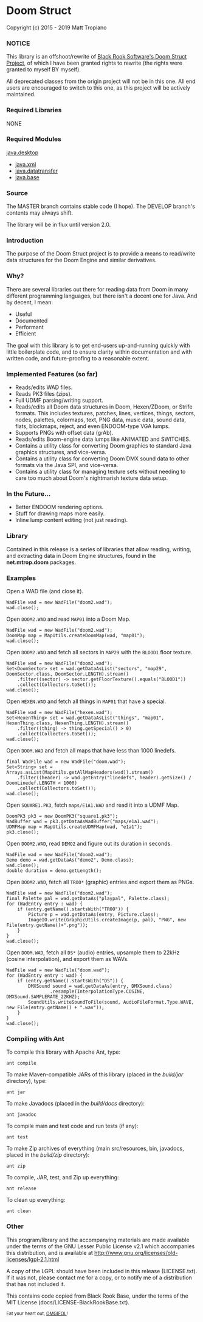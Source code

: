 # Doom Struct

Copyright (c) 2015 - 2019 Matt Tropiano  

### NOTICE

This library is an offshoot/rewrite of [Black Rook Software's Doom Struct Project](https://github.com/BlackRookSoftware/Doom), 
of which I have been granted rights to rewrite (the rights were granted to myself BY myself).

All deprecated classes from the origin project will not be in this one.
All end users are encouraged to switch to this one, as this project will be 
actively maintained.

### Required Libraries

NONE

### Required Modules

[java.desktop](https://docs.oracle.com/en/java/javase/11/docs/api/java.desktop/module-summary.html)  
* [java.xml](https://docs.oracle.com/en/java/javase/11/docs/api/java.xml/module-summary.html)  
* [java.datatransfer](https://docs.oracle.com/en/java/javase/11/docs/api/java.datatransfer/module-summary.html)  
* [java.base](https://docs.oracle.com/en/java/javase/11/docs/api/java.base/module-summary.html)  

### Source

The MASTER branch contains stable code (I hope). The DEVELOP branch's contents may always
shift. 

The library will be in flux until version 2.0. 

### Introduction

The purpose of the Doom Struct project is to provide a means to read/write
data structures for the Doom Engine and similar derivatives.

### Why?

There are several libraries out there for reading data from Doom in many different programming languages,
but there isn't a decent one for Java. And by decent, I mean:

* Useful
* Documented
* Performant
* Efficient

The goal with this library is to get end-users up-and-running quickly with little boilerplate code,
and to ensure clarity within documentation and with written code, and future-proofing to a reasonable
extent.


### Implemented Features (so far)

* Reads/edits WAD files.
* Reads PK3 files (zips).
* Full UDMF parsing/writing support.
* Reads/edits all Doom data structures in Doom, Hexen/ZDoom, or Strife 
  formats. This includes textures, patches, lines, vertices, things, sectors,
  nodes, palettes, colormaps, text, PNG data, music data, sound data, flats, blockmaps,
  reject, and even ENDOOM-type VGA lumps.
* Supports PNGs with offset data (grAb).
* Reads/edits Boom-engine data lumps like ANIMATED and SWITCHES. 
* Contains a utility class for converting Doom graphics to standard Java
  graphics structures, and vice-versa.
* Contains a utility class for converting Doom DMX sound data to other formats via
  the Java SPI, and vice-versa.
* Contains a utility class for managing texture sets without needing to care too much
  about Doom's nightmarish texture data setup. 

### In the Future...

* Better ENDOOM rendering options.
* Stuff for drawing maps more easily.
* Inline lump content editing (not just reading).

### Library

Contained in this release is a series of libraries that allow reading, writing,
and extracting data in Doom Engine structures, found in the **net.mtrop.doom** 
packages. 

### Examples

Open a WAD file (and close it).

	WadFile wad = new WadFile("doom2.wad");
	wad.close();

Open `DOOM2.WAD` and read `MAP01` into a Doom Map.

	WadFile wad = new WadFile("doom2.wad");
	DoomMap map = MapUtils.createDoomMap(wad, "map01");
	wad.close();

Open `DOOM2.WAD` and fetch all sectors in `MAP29` with the `BLOOD1` floor texture.

	WadFile wad = new WadFile("doom2.wad");
	Set<DoomSector> set = wad.getDataAsList("sectors", "map29", DoomSector.class, DoomSector.LENGTH).stream()
		.filter((sector) -> sector.getFloorTexture().equals("BLOOD1"))
		.collect(Collectors.toSet());
	wad.close();

Open `HEXEN.WAD` and fetch all things in `MAP01` that have a special.

	WadFile wad = new WadFile("hexen.wad");
	Set<HexenThing> set = wad.getDataAsList("things", "map01", HexenThing.class, HexenThing.LENGTH).stream()
		.filter((thing) -> thing.getSpecial() > 0)
		.collect(Collectors.toSet());
	wad.close();

Open `DOOM.WAD` and fetch all maps that have less than 1000 linedefs.

	final WadFile wad = new WadFile("doom.wad");
	Set<String> set = Arrays.asList(MapUtils.getAllMapHeaders(wad)).stream()
		.filter((header) -> wad.getEntry("linedefs", header).getSize() / DoomLinedef.LENGTH < 1000)
		.collect(Collectors.toSet());
	wad.close();

Open `SQUARE1.PK3`, fetch `maps/E1A1.WAD` and read it into a UDMF Map.

	DoomPK3 pk3 = new DoomPK3("square1.pk3");
	WadBuffer wad = pk3.getDataAsWadBuffer("maps/e1a1.wad");
	UDMFMap map = MapUtils.createUDMFMap(wad, "e1a1");
	pk3.close();

Open `DOOM2.WAD`, read `DEMO2` and figure out its duration in seconds.

	WadFile wad = new WadFile("doom2.wad");
	Demo demo = wad.getDataAs("demo2", Demo.class);
	wad.close();
	double duration = demo.getLength();

Open `DOOM2.WAD`, fetch all `TROO*` (graphic) entries and export them as PNGs.

	WadFile wad = new WadFile("doom2.wad");
	final Palette pal = wad.getDataAs("playpal", Palette.class);
	for (WadEntry entry : wad) {
		if (entry.getName().startsWith("TROO")) {
			Picture p = wad.getDataAs(entry, Picture.class);
			ImageIO.write(GraphicUtils.createImage(p, pal), "PNG", new File(entry.getName()+".png"));
		}
	}
	wad.close();

Open `DOOM.WAD`, fetch all `DS*` (audio) entries, upsample them to 22kHz (cosine interpolation), and export them as WAVs.

	WadFile wad = new WadFile("doom.wad");
	for (WadEntry entry : wad) {
		if (entry.getName().startsWith("DS")) {
			DMXSound sound = wad.getDataAs(entry, DMXSound.class)
					.resample(InterpolationType.COSINE, DMXSound.SAMPLERATE_22KHZ);
			SoundUtils.writeSoundToFile(sound, AudioFileFormat.Type.WAVE, new File(entry.getName() + ".wav"));
		}
	}
	wad.close();


### Compiling with Ant

To compile this library with Apache Ant, type:

	ant compile

To make Maven-compatible JARs of this library (placed in the *build/jar* directory), type:

	ant jar

To make Javadocs (placed in the *build/docs* directory):

	ant javadoc

To compile main and test code and run tests (if any):

	ant test

To make Zip archives of everything (main src/resources, bin, javadocs, placed in the *build/zip* directory):

	ant zip

To compile, JAR, test, and Zip up everything:

	ant release

To clean up everything:

	ant clean
	
### Other

This program/library and the accompanying materials
are made available under the terms of the GNU Lesser Public License v2.1
which accompanies this distribution, and is available at
http://www.gnu.org/licenses/old-licenses/lgpl-2.1.html

A copy of the LGPL should have been included in this release (LICENSE.txt).
If it was not, please contact me for a copy, or to notify me of a distribution
that has not included it. 

This contains code copied from Black Rook Base, under the terms of the MIT License (docs/LICENSE-BlackRookBase.txt).

<sub>Eat your heart out, <a href="https://github.com/devinacker/omgifol">OMGIFOL</a>!</sub>